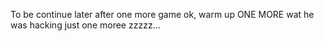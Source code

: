 To be continue later after one more game
ok, warm up
ONE MORE
wat he was hacking
just one moree
zzzzz...
